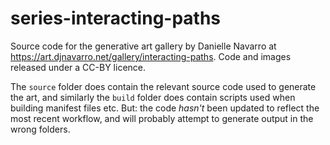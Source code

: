 # series-interacting-paths

Source code for the generative art gallery by Danielle Navarro at <https://art.djnavarro.net/gallery/interacting-paths>. Code and images released under a CC-BY licence.

The `source` folder does contain the relevant source code used to generate the art, and similarly the `build` folder does contain scripts used when building manifest files etc. But: the code *hasn't* been updated to reflect the most recent workflow, and will probably attempt to generate output in the wrong folders.
